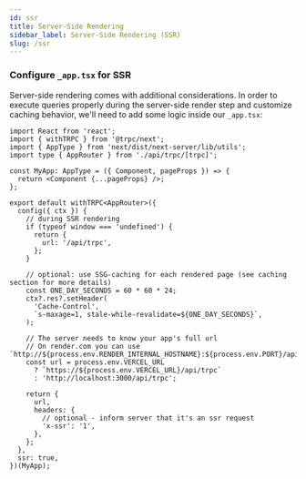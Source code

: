 ```yaml
---
id: ssr
title: Server-Side Rendering
sidebar_label: Server-Side Rendering (SSR)
slug: /ssr
---
```


### Configure `_app.tsx` for SSR

Server-side rendering comes with additional considerations. In order to execute queries properly during the server-side render step and customize caching behavior, we'll need to add some logic inside our `_app.tsx`:

```tsx
import React from 'react';
import { withTRPC } from '@trpc/next';
import { AppType } from 'next/dist/next-server/lib/utils';
import type { AppRouter } from './api/trpc/[trpc]';

const MyApp: AppType = ({ Component, pageProps }) => {
  return <Component {...pageProps} />;
};

export default withTRPC<AppRouter>({
  config({ ctx }) {
    // during SSR rendering
    if (typeof window === 'undefined') {
      return {
        url: '/api/trpc',
      };
    }

    // optional: use SSG-caching for each rendered page (see caching section for more details)
    const ONE_DAY_SECONDS = 60 * 60 * 24;
    ctx?.res?.setHeader(
      'Cache-Control',
      `s-maxage=1, stale-while-revalidate=${ONE_DAY_SECONDS}`,
    );

    // The server needs to know your app's full url
    // On render.com you can use `http://${process.env.RENDER_INTERNAL_HOSTNAME}:${process.env.PORT}/api/trpc`
    const url = process.env.VERCEL_URL
      ? `https://${process.env.VERCEL_URL}/api/trpc`
      : 'http://localhost:3000/api/trpc';

    return {
      url,
      headers: {
        // optional - inform server that it's an ssr request
        'x-ssr': '1',
      },
    };
  },
  ssr: true,
})(MyApp);
```
